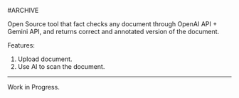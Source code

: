 #ARCHIVE

Open Source tool that fact checks any document through OpenAI API + Gemini API, and returns correct and annotated version of the document.

Features:
1. Upload document.
2. Use AI to scan the document.

---
Work in Progress.